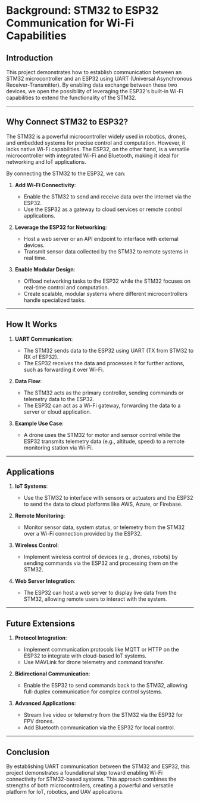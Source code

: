 # Background: STM32 to ESP32 Communication for Wi-Fi Capabilities

## **Introduction**

This project demonstrates how to establish communication between an STM32 microcontroller and an ESP32 using UART (Universal Asynchronous Receiver-Transmitter). By enabling data exchange between these two devices, we open the possibility of leveraging the ESP32's built-in Wi-Fi capabilities to extend the functionality of the STM32.

---

## **Why Connect STM32 to ESP32?**

The STM32 is a powerful microcontroller widely used in robotics, drones, and embedded systems for precise control and computation. However, it lacks native Wi-Fi capabilities. The ESP32, on the other hand, is a versatile microcontroller with integrated Wi-Fi and Bluetooth, making it ideal for networking and IoT applications.

By connecting the STM32 to the ESP32, we can:
1. **Add Wi-Fi Connectivity**:
   - Enable the STM32 to send and receive data over the internet via the ESP32.
   - Use the ESP32 as a gateway to cloud services or remote control applications.

2. **Leverage the ESP32 for Networking**:
   - Host a web server or an API endpoint to interface with external devices.
   - Transmit sensor data collected by the STM32 to remote systems in real time.

3. **Enable Modular Design**:
   - Offload networking tasks to the ESP32 while the STM32 focuses on real-time control and computation.
   - Create scalable, modular systems where different microcontrollers handle specialized tasks.

---

## **How It Works**

1. **UART Communication**:
   - The STM32 sends data to the ESP32 using UART (TX from STM32 to RX of ESP32).
   - The ESP32 receives the data and processes it for further actions, such as forwarding it over Wi-Fi.

2. **Data Flow**:
   - The STM32 acts as the primary controller, sending commands or telemetry data to the ESP32.
   - The ESP32 can act as a Wi-Fi gateway, forwarding the data to a server or cloud application.

3. **Example Use Case**:
   - A drone uses the STM32 for motor and sensor control while the ESP32 transmits telemetry data (e.g., altitude, speed) to a remote monitoring station via Wi-Fi.

---

## **Applications**

1. **IoT Systems**:
   - Use the STM32 to interface with sensors or actuators and the ESP32 to send the data to cloud platforms like AWS, Azure, or Firebase.

2. **Remote Monitoring**:
   - Monitor sensor data, system status, or telemetry from the STM32 over a Wi-Fi connection provided by the ESP32.

3. **Wireless Control**:
   - Implement wireless control of devices (e.g., drones, robots) by sending commands via the ESP32 and processing them on the STM32.

4. **Web Server Integration**:
   - The ESP32 can host a web server to display live data from the STM32, allowing remote users to interact with the system.

---

## **Future Extensions**

1. **Protocol Integration**:
   - Implement communication protocols like MQTT or HTTP on the ESP32 to integrate with cloud-based IoT systems.
   - Use MAVLink for drone telemetry and command transfer.

2. **Bidirectional Communication**:
   - Enable the ESP32 to send commands back to the STM32, allowing full-duplex communication for complex control systems.

3. **Advanced Applications**:
   - Stream live video or telemetry from the STM32 via the ESP32 for FPV drones.
   - Add Bluetooth communication via the ESP32 for local control.

---

## **Conclusion**

By establishing UART communication between the STM32 and ESP32, this project demonstrates a foundational step toward enabling Wi-Fi connectivity for STM32-based systems. This approach combines the strengths of both microcontrollers, creating a powerful and versatile platform for IoT, robotics, and UAV applications.

